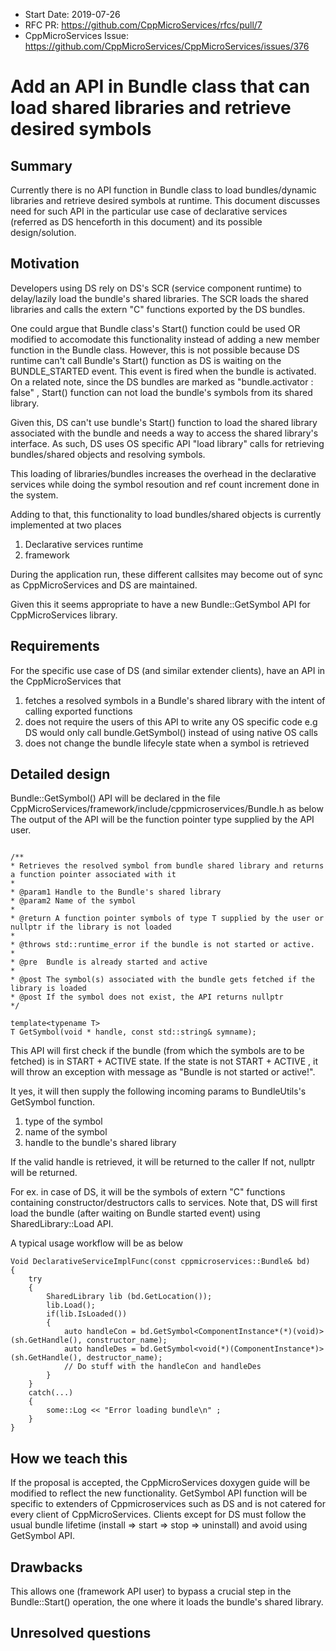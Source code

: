 - Start Date: 2019-07-26
- RFC PR: https://github.com/CppMicroServices/rfcs/pull/7
- CppMicroServices Issue: https://github.com/CppMicroServices/CppMicroServices/issues/376

# Add an API in Bundle class that can load shared libraries and retrieve desired symbols

## Summary

Currently there is no API function in Bundle class to load bundles/dynamic libraries and retrieve desired symbols at runtime.
This document discusses need for such API in the particular use case of declarative services (referred as DS henceforth in this document) and its possible design/solution.

## Motivation

Developers using DS rely on DS's SCR (service component runtime) to delay/lazily load the bundle's shared libraries. 
The SCR loads the shared libraries and calls the extern "C" functions exported by the DS bundles.

One could argue that Bundle class's Start() function could be used OR modified to accomodate this functionality instead of adding a new member function in the Bundle class.
However, this is not possible because DS runtime can't call Bundle's Start() function as DS is waiting on the BUNDLE_STARTED event. This event is fired when the bundle is activated.
On a related note, since the DS bundles are marked as  "bundle.activator : false" , Start() function can not load the bundle's symbols from its shared library.

Given this, DS can't use bundle's Start() function to load the shared library associated with the bundle and needs a way to access the shared library's interface.
As such, DS uses OS specific API "load library" calls for retrieving bundles/shared objects and resolving symbols.

This loading of libraries/bundles increases the overhead in the declarative services while doing the symbol resoution and ref count increment done in the system.

Adding to that, this functionality to load bundles/shared objects is currently implemented at two places

1) Declarative services runtime
2) framework 

During the application run, these different callsites may become out of sync as CppMicroServices and DS are maintained.

Given this it seems appropriate to have a new Bundle::GetSymbol API for CppMicroServices library.

## Requirements

For the specific use case of DS (and similar extender clients), have an API in the CppMicroServices that

1) fetches a resolved symbols in a Bundle's shared library with the intent of calling exported functions
2) does not require the users of this API to write any OS specific code e.g DS would only call bundle.GetSymbol() instead of using native OS calls
3) does not change the bundle lifecyle state when a symbol is retrieved

## Detailed design

Bundle::GetSymbol() API will be declared in the file CppMicroServices/framework/include/cppmicroservices/Bundle.h as below
The output of the API will be the function pointer type supplied by the API user.

```

/**
* Retrieves the resolved symbol from bundle shared library and returns a function pointer associated with it
* 
* @param1 Handle to the Bundle's shared library
* @param2 Name of the symbol
*
* @return A function pointer symbols of type T supplied by the user or nullptr if the library is not loaded
* 
* @throws std::runtime_error if the bundle is not started or active.
*
* @pre  Bundle is already started and active
*
* @post The symbol(s) associated with the bundle gets fetched if the library is loaded
* @post If the symbol does not exist, the API returns nullptr 
*/

template<typename T>
T GetSymbol(void * handle, const std::string& symname);

```
This API will first check if the bundle (from which the symbols are to be fetched) is in START + ACTIVE state.
If the state is not START + ACTIVE , it will throw an exception with message as "Bundle is not started or active!".

It yes, it will then supply the following incoming params to BundleUtils's GetSymbol function.

1) type of the symbol
2) name of the symbol
3) handle to the bundle's shared library 

If the valid handle is retrieved, it will be returned to the caller
If not, nullptr will be returned.

For ex. in case of DS, it will be the symbols of extern "C" functions containing constructor/destructors calls to services.
Note that, DS will first load the bundle (after waiting on Bundle started event) using SharedLibrary::Load API.

A typical usage workflow will be as below
```
Void DeclarativeServiceImplFunc(const cppmicroservices::Bundle& bd)
{
    try
    {
        SharedLibrary lib (bd.GetLocation());
        lib.Load();
        if(lib.IsLoaded())
        {
            auto handleCon = bd.GetSymbol<ComponentInstance*(*)(void)>(sh.GetHandle(), constructor_name);
            auto handleDes = bd.GetSymbol<void(*)(ComponentInstance*)>(sh.GetHandle(), destructor_name);
            // Do stuff with the handleCon and handleDes
        }
    }
    catch(...)
    {
        some::Log << "Error loading bundle\n" ;
    }    
}
```


## How we teach this

If the proposal is accepted, the CppMicroServices doxygen guide will be modified to reflect the new functionality.
GetSymbol API function will be specific to extenders of Cppmicroservices such as DS and is not catered for every client of CppMicroServices.
Clients except for DS must follow the usual bundle lifetime (install => start => stop => uninstall) and avoid using GetSymbol API.

## Drawbacks

This allows one (framework API user) to bypass a crucial step in the Bundle::Start() operation, the one where it loads the bundle's shared library.

## Unresolved questions

